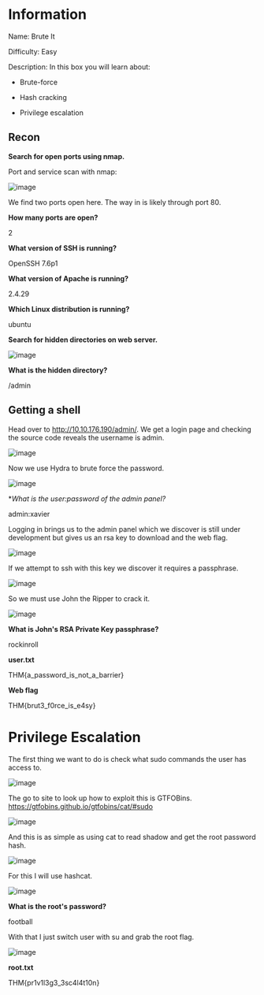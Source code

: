 # Information

Name: Brute It

Difficulty: Easy

Description:
In this box you will learn about:

- Brute-force

- Hash cracking

- Privilege escalation

## Recon

**Search for open ports using nmap.**

Port and service scan with nmap:

![image](https://user-images.githubusercontent.com/43668197/133253252-55a0bf28-4b1b-4067-b72b-32df4b55868d.png)

We find two ports open here. The way in is likely through port 80.

**How many ports are open?**

2

**What version of SSH is running?**

OpenSSH 7.6p1

**What version of Apache is running?**

2.4.29

**Which Linux distribution is running?**

ubuntu

**Search for hidden directories on web server.**

![image](https://user-images.githubusercontent.com/43668197/133255251-f2ee3039-82cf-418b-9097-80373db9c2a8.png)

**What is the hidden directory?**

/admin

##  Getting a shell

Head over to http://10.10.176.190/admin/. We get a login page and checking the source code reveals the username is admin.

![image](https://user-images.githubusercontent.com/43668197/133255535-c8b05009-1e17-4f3a-82f2-db1e3d1eae2b.png)

Now we use Hydra to brute force the password.

![image](https://user-images.githubusercontent.com/43668197/133258039-4915103c-1ce2-46c7-b679-523307420aaf.png)

**What is the user:password of the admin panel?*

admin:xavier

Logging in brings us to the admin panel which we discover is still under development but gives us an rsa key to download and the web flag.

![image](https://user-images.githubusercontent.com/43668197/133258328-34785a3e-5466-469c-8941-caa2196f82ab.png)

If we attempt to ssh with this key we discover it requires a passphrase.

![image](https://user-images.githubusercontent.com/43668197/133258637-be5ee76e-31cd-418d-b767-633972d736d4.png)

So we must use John the Ripper to crack it.

![image](https://user-images.githubusercontent.com/43668197/133259547-898c3b5b-a9de-4a32-ab20-83e4a6cab826.png)

**What is John's RSA Private Key passphrase?**

rockinroll

**user.txt**

THM{a_password_is_not_a_barrier}

**Web flag**

THM{brut3_f0rce_is_e4sy}

# Privilege Escalation

The first thing we want to do is check what sudo commands the user has access to.

![image](https://user-images.githubusercontent.com/43668197/133260159-4663d26f-5158-451a-ab6d-6696c3826834.png)

The go to site to look up how to exploit this is GTFOBins. https://gtfobins.github.io/gtfobins/cat/#sudo

![image](https://user-images.githubusercontent.com/43668197/133260874-f1a84226-a68b-4bdd-8d67-3768c4bd8435.png)

And this is as simple as using cat to read shadow and get the root password hash.

![image](https://user-images.githubusercontent.com/43668197/133261964-fe9b30fd-92f3-4019-a8a5-14db540dec78.png)

For this I will use hashcat.

![image](https://user-images.githubusercontent.com/43668197/133262636-dc07caa3-ded1-4cbc-9e7a-e39dc0fc1fa7.png)

**What is the root's password?**

football

With that I just switch user with su and grab the root flag.

![image](https://user-images.githubusercontent.com/43668197/133263126-243ee4bc-de42-44bc-b220-0344ef3bf479.png)

**root.txt**

THM{pr1v1l3g3_3sc4l4t10n}

